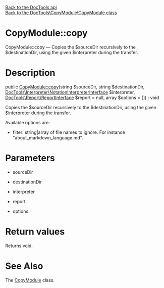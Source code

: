 [Back to the DocTools api](https://github.com/lingtalfi/DocTools/blob/master/doc/api/DocTools.md)<br>
[Back to the DocTools\CopyModule\CopyModule class](https://github.com/lingtalfi/DocTools/blob/master/doc/api/DocTools/CopyModule/CopyModule.md)


CopyModule::copy
================



CopyModule::copy — Copies the $sourceDir recursively to the $destinationDir, using the given $interpreter during the transfer.




Description
================


public [CopyModule::copy](https://github.com/lingtalfi/DocTools/blob/master/doc/api/DocTools/CopyModule/CopyModule/copy.md)(string $sourceDir, string $destinationDir, [DocTools\Interpreter\NotationInterpreterInterface](https://github.com/lingtalfi/DocTools/blob/master/doc/api/DocTools/Interpreter/NotationInterpreterInterface.md) $interpreter, [DocTools\Report\ReportInterface](https://github.com/lingtalfi/DocTools/blob/master/doc/api/DocTools/Report/ReportInterface.md) $report = null, array $options = []) : void




Copies the $sourceDir recursively to the $destinationDir, using the given $interpreter during the transfer.


Available options are:

- filter: string|array of file names to ignore. For instance "about_markdown_language.md".




Parameters
================


- sourceDir

    

- destinationDir

    

- interpreter

    

- report

    

- options

    


Return values
================

Returns void.







See Also
================

The [CopyModule](https://github.com/lingtalfi/DocTools/blob/master/doc/api/DocTools/CopyModule/CopyModule.md) class.



